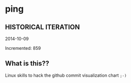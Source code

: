 # ping

## HISTORICAL ITERATION
2014-10-09

Incremented: 859

## What is this?? 
Linux skills to hack the github commit visualization chart `;-)`
